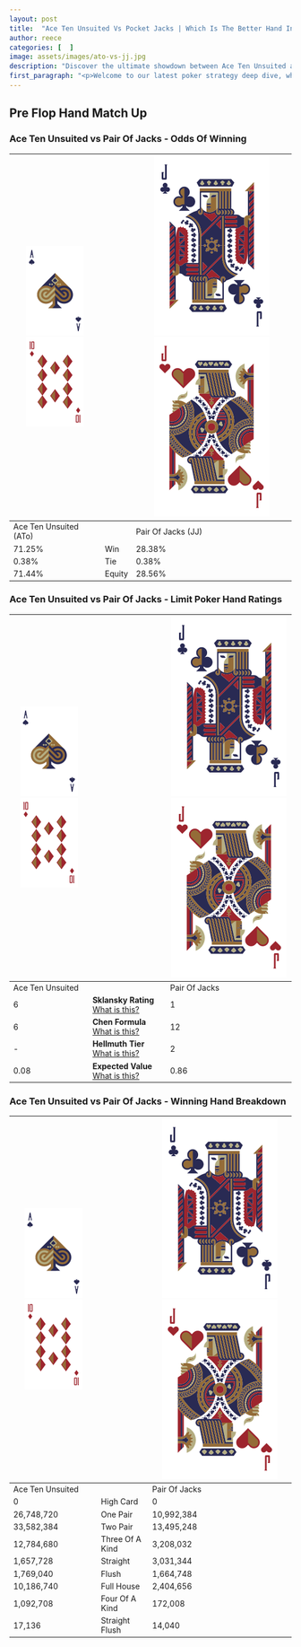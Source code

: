 ```yaml
---
layout: post
title:  "Ace Ten Unsuited Vs Pocket Jacks | Which Is The Better Hand In Poker? A Complete Guide"
author: reece
categories: [  ]
image: assets/images/ato-vs-jj.jpg
description: "Discover the ultimate showdown between Ace Ten Unsuited and Pair Of Jacks in poker! Uncover the odds, strategies, and scenarios where one hand triumphs over the other. Get ready to up your poker game with this thrilling analysis."
first_paragraph: "<p>Welcome to our latest poker strategy deep dive, where we're pitting two distinct hands against each other in a high-stakes showdown: Ace Ten Unsuited vs Pair Of Jacks.</p><p>In the dynamic world of poker, every decision counts, and knowing which hand holds the upper hand is key to your success at the table.</p><p>In this article, we'll dissect these two hands, explore the scenarios where one dominates the other, and equip you with the knowledge to make strategic choices that can tip the odds in your favor.</p><p>Get ready to unravel the intriguing dynamics of these poker hands and elevate your game to new heights.</p>"
---
```




[comment]: # (sp0)

## Pre Flop Hand Match Up

<div class="table hand-ratings" markdown="1"> 



### Ace Ten Unsuited vs Pair Of Jacks - Odds Of Winning


    
| ![image info](assets/images/hand1/A.png) ![image info](assets/images/hand1/To.png) |  | ![image info](assets/images/hand2/J.png) ![image info](assets/images/hand2/Jo.png) |
| -------- | -------- | -------- |
| Ace Ten Unsuited (ATo) |  | Pair Of Jacks (JJ) |
| 71.25% | Win | 28.38% |
| 0.38% | Tie | 0.38% |
| 71.44% | Equity | 28.56% |




[comment]: # (sp1)



### Ace Ten Unsuited vs Pair Of Jacks - Limit Poker Hand Ratings


    
| ![image info](assets/images/hand1/A.png) ![image info](assets/images/hand1/To.png) |  | ![image info](assets/images/hand2/J.png) ![image info](assets/images/hand2/Jo.png) |
| -------- | -------- | -------- |
| Ace Ten Unsuited |  | Pair Of Jacks |
| 6 | **Sklansky Rating** [What is this?](/sklansky-rating-explained) | 1 |
| 6 | **Chen Formula** [What is this?](/chen-formula-explained) | 12 |
| - | **Hellmuth Tier** [What is this?](/Hellmuth-tier-explained) | 2 |
| 0.08 | **Expected Value** [What is this?](/expected-value-explained) | 0.86 |




[comment]: # (sp2)



### Ace Ten Unsuited vs Pair Of Jacks - Winning Hand Breakdown


    
| ![image info](assets/images/hand1/A.png) ![image info](assets/images/hand1/To.png) |  | ![image info](assets/images/hand2/J.png) ![image info](assets/images/hand2/Jo.png) |
| -------- | -------- | -------- |
| Ace Ten Unsuited |  | Pair Of Jacks |
| 0 | High Card | 0 |
| 26,748,720 | One Pair | 10,992,384 |
| 33,582,384 | Two Pair | 13,495,248 |
| 12,784,680 | Three Of A Kind | 3,208,032 |
| 1,657,728 | Straight | 3,031,344 |
| 1,769,040 | Flush | 1,664,748 |
| 10,186,740 | Full House | 2,404,656 |
| 1,092,708 | Four Of A Kind | 172,008 |
| 17,136 | Straight Flush | 14,040 |




[comment]: # (sp3)



</div>

[comment]: # (sp4)



[comment]: # (sp5)

